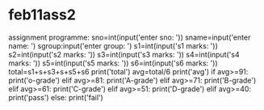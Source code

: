 # feb11ass2
assignment
programme:
sno=int(input('enter sno: '))
sname=input('enter name: ')
sgroup:input('enter group: ')
s1=int(input('s1 marks: '))
s2=int(input('s2 marks: '))
s3=int(input('s3 marks: '))
s4=int(input('s4 marks: '))
s5=int(input('s5 marks: '))
s6=int(input('s6 marks: '))
total=s1+s+s3+s+s5+s6
print('total')
avg=total/6
print('avg')
if avg>=91:
print('o-grade')
elif avg>=81:
print('A-grade')
elif avg>=71:
print('B-grade')
elif avg>=61:
print('C-grade')
elif avg>=51:
print('D-grade')
elif avg>=40:
print('pass')
else: print('fail')

